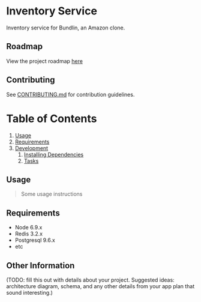 # Inventory Service

Inventory service for Bundlin, an Amazon clone.

## Roadmap

View the project roadmap [here](https://docs.google.com/document/d/1cqrKORe5-uFapucIKz-dhaDxJ5TNkJbd1UGnZ2Sd4F8/edit)

## Contributing

See [CONTRIBUTING.md](CONTRIBUTING.md) for contribution guidelines.

# Table of Contents

1. [Usage](#Usage)
1. [Requirements](#requirements)
1. [Development](#development)
    1. [Installing Dependencies](#installing-dependencies)
    1. [Tasks](#tasks)

## Usage

> Some usage instructions

## Requirements

- Node 6.9.x
- Redis 3.2.x
- Postgresql 9.6.x
- etc

## Other Information

(TODO: fill this out with details about your project. Suggested ideas: architecture diagram, schema, and any other details from your app plan that sound interesting.)

